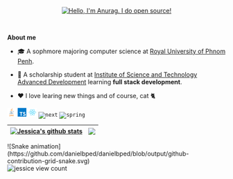 <p align="center"><a href="https://github.com/JessicaaSun" target="_blank"><img width="50%" alt="Hello, I'm Anurag. I do open source!" src="https://i.pinimg.com/originals/5f/93/49/5f934966a1d20bae1909c9ef2278bd4c.gif" /></a></p>

<br />

**About me**

- 🎓 A sophmore majoring computer science at <a target="_blank" href="http://www.rupp.edu.kh/">Royal University of Phnom Penh</a>.

- 💯 A scholarship student at <a target="_blank" href="https://istad.co/">Institute of Science and Technology Advanced Development</a> learning <strong>full stack development</strong>.

- ❤️ I love learing new things and of course, cat 🐈
 
<code><img height="20" alt="javascript" src="https://raw.githubusercontent.com/github/explore/80688e429a7d4ef2fca1e82350fe8e3517d3494d/topics/java/java.png"></code>
<code><img height="20" alt="typescript" src="https://raw.githubusercontent.com/github/explore/80688e429a7d4ef2fca1e82350fe8e3517d3494d/topics/typescript/typescript.png"></code>
<code><img height="20" alt="react" src="https://raw.githubusercontent.com/github/explore/80688e429a7d4ef2fca1e82350fe8e3517d3494d/topics/react/react.png"></code>
<code><img height="20" alt="next" src="https://d2nir1j4sou8ez.cloudfront.net/wp-content/uploads/2021/12/nextjs-boilerplate-logo.png"></code>
<code><img height="20" alt="spring" src="https://img.icons8.com/color/512/spring-logo.png"></code>    


| <a target="_blank" href=""><img align="center" src="https://github-readme-stats.vercel.app/api?username=JessicaaSun&theme=buefy&hide_border=true&count_private=true&show_icons=true&include_all_commits=true" alt="Jessica's github stats" /></a> | <a href="" target="_blank"><img align="center" src="https://github-readme-stats.vercel.app/api/top-langs/?username=JessicaaSun&layout=compact&theme=buefy&hide_border=true" /></a> |
| ------------- | ------------- |
<div>
  ![Snake animation](https://github.com/danielbped/danielbped/blob/output/github-contribution-grid-snake.svg)
 </div>
<img alt="jessice view count" width="20%" src="https://komarev.com/ghpvc/?username=JessicaaSun&color=ff69b4&style=for-the-badge" />

